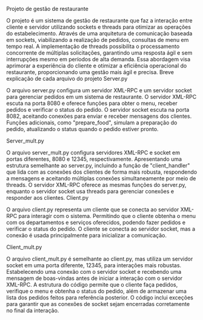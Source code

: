 Projeto de gestão de restaurante

O projeto é um sistema de gestão de restaurante que faz a interação entre cliente e servidor utilizando sockets e threads para otimizar as operações do estabelecimento. Através de uma arquitetura de comunicação baseada em sockets, viabilizando a realização de pedidos, consultas de menu em tempo real. A implementação de threads possibilita o processamento concorrente de múltiplas solicitações, garantindo uma resposta ágil e sem interrupções mesmo em períodos de alta demanda. Essa abordagem visa aprimorar a experiência do cliente e otimizar a eficiência operacional do restaurante, proporcionando uma gestão mais ágil e precisa.
Breve explicação de cada arquivo do projeto
Server.py

O arquivo server.py configura um servidor XML-RPC e um servidor socket para gerenciar pedidos em um sistema de restaurante. O servidor XML-RPC escuta na porta 8080 e oferece funções para obter o menu, receber pedidos e verificar o status do pedido. O servidor socket escuta na porta 8082, aceitando conexões para enviar e receber mensagens dos clientes.
Funções adicionais, como "prepare_food", simulam a preparação do pedido, atualizando o status quando o pedido estiver pronto.

Server_mult.py

O arquivo server_mult.py configura servidores XML-RPC e socket em portas diferentes, 8080 e 12345, respectivamente. Apresentando uma estrutura semelhante ao server.py, incluindo a função de "client_handler" que lida com as conexões dos clientes de forma mais robusta, respondendo a mensagens e aceitando múltiplas conexões simultaneamente por meio de threads. O servidor XML-RPC oferece as mesmas funções do server.py, enquanto o servidor socket usa threads para gerenciar conexões e responder aos clientes.
Client.py

O arquivo client.py representa um cliente que se conecta ao servidor XML-RPC para interagir com o sistema. Permitindo que o cliente obtenha o menu com os departamentos e serviços oferecidos, podendo fazer pedidos e verificar o status do pedido. O cliente se conecta ao servidor socket, mas a conexão é usada principalmente para inicializar a comunicação. 

Client_mult.py

O arquivo client_mult.py é semelhante ao client.py, mas utiliza um servidor socket em uma porta diferente, 12345, para interações mais robustas. Estabelecendo uma conexão com o servidor socket e recebendo uma mensagem de boas-vindas antes de iniciar a interação com o servidor XML-RPC. A estrutura do código permite que o cliente faça pedidos, verifique o menu e obtenha o status do pedido, além de armazenar uma lista dos pedidos feitos para referência posterior. O código inclui exceções para garantir que as conexões de socket sejam encerradas corretamente no final da interação.
